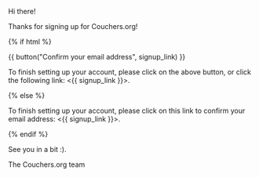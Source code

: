 Hi there!

Thanks for signing up for Couchers.org!

{% if html %}

{{ button("Confirm your email address", signup_link) }}

To finish setting up your account, please click on the above button, or click the following link: <{{ signup_link }}>.

{% else %}

To finish setting up your account, please click on this link to confirm your email address: <{{ signup_link }}>.

{% endif %}

See you in a bit :).

The Couchers.org team
